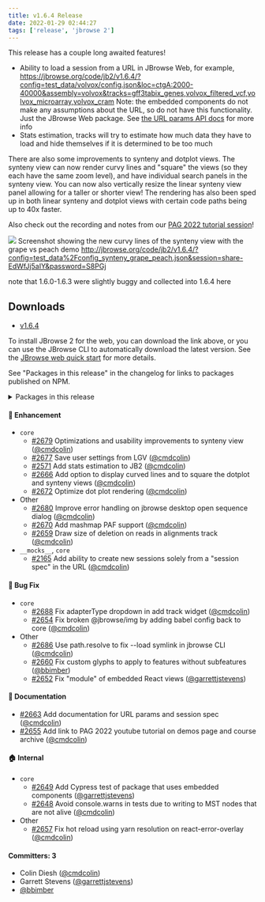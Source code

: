 ```yaml
---
title: v1.6.4 Release
date: 2022-01-29 02:44:27
tags: ['release', 'jbrowse 2']
---
```


This release has a couple long awaited features!

- Ability to load a session from a URL in JBrowse Web, for example,
  https://jbrowse.org/code/jb2/v1.6.4/?config=test_data/volvox/config.json&loc=ctgA:2000-40000&assembly=volvox&tracks=gff3tabix_genes,volvox_filtered_vcf,volvox_microarray,volvox_cram
  Note: the embedded components do not make any assumptions about the URL, so
  do not have this functionality. Just the JBrowse Web package. See [the URL
  params API docs](/docs/urlparams) for more info
- Stats estimation, tracks will try to estimate how much data they have to load
  and hide themselves if it is determined to be too much

There are also some improvements to synteny and dotplot views. The synteny view
can now render curvy lines and "square" the views (so they each have the same
zoom level), and have individual search panels in the synteny view. You can now
also vertically resize the linear synteny view panel allowing for a taller or
shorter view! The rendering has also been sped up in both linear synteny and
dotplot views with certain code paths being up to 40x faster.

Also check out the recording and notes from our [PAG 2022 tutorial
session](/docs/pag2022_synteny_tutorial)!

![](https://user-images.githubusercontent.com/6511937/151449824-8993a755-cc44-440f-bd98-8d251f144c58.png)
Screenshot showing the new curvy lines of the synteny view with the grape vs peach demo http://jbrowse.org/code/jb2/v1.6.4/?config=test_data%2Fconfig_synteny_grape_peach.json&session=share-EdWfJj5aIY&password=S8PGj

note that 1.6.0-1.6.3 were slightly buggy and collected into 1.6.4 here

## Downloads

- [v1.6.4](https://github.com/GMOD/jbrowse-components/releases/tag/v1.6.4)

To install JBrowse 2 for the web, you can download the link above, or you can
use the JBrowse CLI to automatically download the latest version. See the
[JBrowse web quick start](https://jbrowse.org/jb2/docs/quickstart_web) for more
details.

See "Packages in this release" in the changelog for links to packages published
on NPM.

<details><summary>Packages in this release</summary>
<p>

| Package      | Download                                   |
| ------------ | ------------------------------------------ |
| @jbrowse/cli | https://www.npmjs.com/package/@jbrowse/cli |

</p>
</details>

#### :rocket: Enhancement

- `core`
  - [#2679](https://github.com/GMOD/jbrowse-components/pull/2679) Optimizations and usability improvements to synteny view ([@cmdcolin](https://github.com/cmdcolin))
  - [#2677](https://github.com/GMOD/jbrowse-components/pull/2677) Save user settings from LGV ([@cmdcolin](https://github.com/cmdcolin))
  - [#2571](https://github.com/GMOD/jbrowse-components/pull/2571) Add stats estimation to JB2 ([@cmdcolin](https://github.com/cmdcolin))
  - [#2666](https://github.com/GMOD/jbrowse-components/pull/2666) Add option to display curved lines and to square the dotplot and synteny views ([@cmdcolin](https://github.com/cmdcolin))
  - [#2672](https://github.com/GMOD/jbrowse-components/pull/2672) Optimize dot plot rendering ([@cmdcolin](https://github.com/cmdcolin))
- Other
  - [#2680](https://github.com/GMOD/jbrowse-components/pull/2680) Improve error handling on jbrowse desktop open sequence dialog ([@cmdcolin](https://github.com/cmdcolin))
  - [#2670](https://github.com/GMOD/jbrowse-components/pull/2670) Add mashmap PAF support ([@cmdcolin](https://github.com/cmdcolin))
  - [#2659](https://github.com/GMOD/jbrowse-components/pull/2659) Draw size of deletion on reads in alignments track ([@cmdcolin](https://github.com/cmdcolin))
- `__mocks__`, `core`
  - [#2165](https://github.com/GMOD/jbrowse-components/pull/2165) Add ability to create new sessions solely from a "session spec" in the URL ([@cmdcolin](https://github.com/cmdcolin))

#### :bug: Bug Fix

- `core`
  - [#2688](https://github.com/GMOD/jbrowse-components/pull/2688) Fix adapterType dropdown in add track widget ([@cmdcolin](https://github.com/cmdcolin))
  - [#2654](https://github.com/GMOD/jbrowse-components/pull/2654) Fix broken @jbrowse/img by adding babel config back to core ([@cmdcolin](https://github.com/cmdcolin))
- Other
  - [#2686](https://github.com/GMOD/jbrowse-components/pull/2686) Use path.resolve to fix --load symlink in jbrowse CLI ([@cmdcolin](https://github.com/cmdcolin))
  - [#2660](https://github.com/GMOD/jbrowse-components/pull/2660) Fix custom glyphs to apply to features without subfeatures ([@bbimber](https://github.com/bbimber))
  - [#2652](https://github.com/GMOD/jbrowse-components/pull/2652) Fix "module" of embedded React views ([@garrettjstevens](https://github.com/garrettjstevens))

#### :memo: Documentation

- [#2663](https://github.com/GMOD/jbrowse-components/pull/2663) Add documentation for URL params and session spec ([@cmdcolin](https://github.com/cmdcolin))
- [#2655](https://github.com/GMOD/jbrowse-components/pull/2655) Add link to PAG 2022 youtube tutorial on demos page and course archive ([@cmdcolin](https://github.com/cmdcolin))

#### :house: Internal

- `core`
  - [#2649](https://github.com/GMOD/jbrowse-components/pull/2649) Add Cypress test of package that uses embedded components ([@garrettjstevens](https://github.com/garrettjstevens))
  - [#2648](https://github.com/GMOD/jbrowse-components/pull/2648) Avoid console.warns in tests due to writing to MST nodes that are not alive ([@cmdcolin](https://github.com/cmdcolin))
- Other
  - [#2657](https://github.com/GMOD/jbrowse-components/pull/2657) Fix hot reload using yarn resolution on react-error-overlay ([@cmdcolin](https://github.com/cmdcolin))

#### Committers: 3

- Colin Diesh ([@cmdcolin](https://github.com/cmdcolin))
- Garrett Stevens ([@garrettjstevens](https://github.com/garrettjstevens))
- [@bbimber](https://github.com/bbimber)
